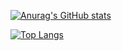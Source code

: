 [![Anurag's GitHub stats](https://github-readme-stats.vercel.app/api?username=annaroos&show_icons=true&theme=tokyonight)](https://github.com/anuraghazra/github-readme-stats)

[![Top Langs](https://github-readme-stats.vercel.app/api/top-langs/?username=annaroos&layout=compact&theme=tokyonight)](https://github.com/anuraghazra/github-readme-stats)
